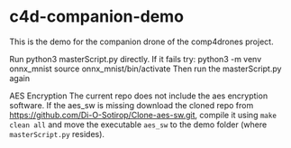 # c4d-companion-demo
This is the demo for the companion drone of the comp4drones project.

Run python3 masterScript.py directly.
If it fails try:
python3 -m venv onnx_mnist
source onnx_mnist/bin/activate
Then run the masterScript.py again


AES Encryption
The current repo does not include the aes encryption software. 
If the aes_sw is missing download the cloned repo from https://github.com/Di-O-Sotirop/Clone-aes-sw.git, compile it using `make clean all`
and move the executable `aes_sw` to the demo folder (where `masterScript.py` resides).
